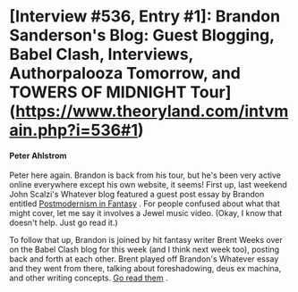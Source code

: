 # [Interview #536, Entry #1]: Brandon Sanderson's Blog: Guest Blogging, Babel Clash, Interviews, Authorpalooza Tomorrow, and TOWERS OF MIDNIGHT Tour](https://www.theoryland.com/intvmain.php?i=536#1)

#### Peter Ahlstrom

Peter here again. Brandon is back from his tour, but he's been very active online everywhere except his own website, it seems! First up, last weekend John Scalzi's Whatever blog featured a guest post essay by Brandon entitled
[Postmodernism in Fantasy](http://whatever.scalzi.com/2010/09/12/postmodernism-in-fantasy-an-essay-by-brandon-sanderson/)
. For people confused about what that might cover, let me say it involves a Jewel music video. (Okay, I know that doesn't help. Just go read it.)

To follow that up, Brandon is joined by hit fantasy writer Brent Weeks over on the Babel Clash blog for this week (and I think next week too), posting back and forth at each other. Brent played off Brandon's Whatever essay and they went from there, talking about foreshadowing, deus ex machina, and other writing concepts.
[Go read them](http://bordersblog.com/scifi/category/brandon-sanderson-and-brent-weeks/)
.

